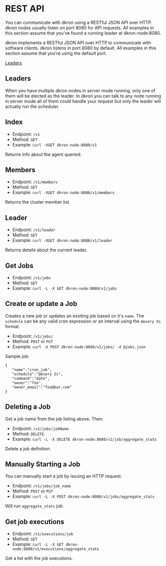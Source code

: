 # REST API

You can communicate with dkron using a RESTful JSON API over HTTP. dkron nodes usually listen on port 8080 for API requests. All examples in this section assume that you've found a running leader at dkron-node:8080.

dkron implements a RESTful JSON API over HTTP to communicate with software clients. dkron listens in port 8080 by default. All examples in this section assume that you're using the default port.

[Leaders](#leaders)

## Leaders

When you have multiple dkron nodes in server mode running, only one of them will be elected as the leader. In dkron you can talk to any node running in server mode all of them could handle your request but only the leader will actually run the scheduler.

## Index

- Endpoint: `/v1`
- Method: `GET`
- Example: `curl -XGET dkron-node:8080/v1`

Returns info about the agent queried.

## Members

- Endpoint: `/v1/members`
- Method: `GET`
- Example: `curl -XGET dkron-node:8080/v1/members`

Returns the cluster member list.

## Leader

- Endpoint: `/v1/leader`
- Method: `GET`
- Example: `curl -XGET dkron-node:8080/v1/leader`

Returns details about the current leader.

## Get Jobs

- Endpoint: `/v1/jobs`
- Method: `GET`
- Example: `curl -L -X GET dkron-node:8080/v1/jobs`

## Create or update a Job

Creates a new job or updates an exsiting job based on it's `name`. The `schedule` can be any valid cron expression or an interval using the `@every Xs` format.

- Endpoint: `/v1/jobs/`
- Method: `POST` or `PUT`
- Example: `curl -X POST dkron-node:8080/v1/jobs/ -d @jobs.json`

Sample job:

```
{
   "name":"cron_job",
   "schedule":"@every 2s",
   "command":"date",
   "owner":"foo",
   "owner_email":"foo@bar.com"
}
```

## Deleting a Job

Get a job name from the job listing above. Then:

- Endpoint: `/v1/jobs/jobName`
- Method: `DELETE`
- Example: `curl -L -X DELETE dkron-node:8080/v1/job/aggregate_stats`

Delete a job definition.

## Manually Starting a Job

You can manually start a job by issuing an HTTP request.

- Endpoint: `/v1/jobs/job_name`
- Method: `POST` or `PUT`
- Example: `curl -L -X POST dkron-node:8080/v1/jobs/aggregate_stats`

Will run `aggregate_stats` job.

## Get job executions

- Endpoint: `/v1/executions/job`
- Method: `GET`
- Example: `curl -L -X GET dkron-node:8080/v1/executions/aggregate_stats`

Get a list with the job executions.
